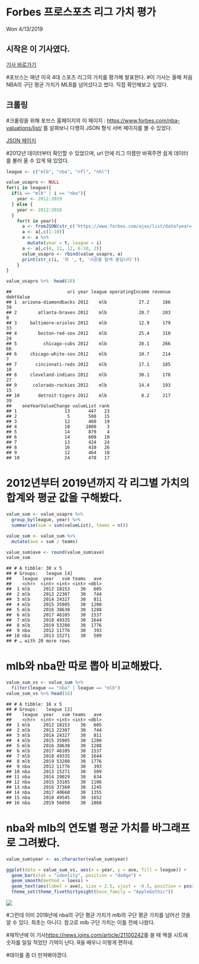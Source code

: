 Forbes 프로스포츠 리그 가치 평가
================
Won
4/13/2019

## 시작은 이 기사였다.

[기사
바로가기](https://sports.yahoo.com/mlb-nba-team-values-lebron-james-mike-trout-230337318.html)

\#포브스는 매년 미국 4대 스포츠 리그의 가치를 평가해 발표한다. \#이 기사는 올해 처음 NBA의 구단 평균 가치가 MLB를
넘어섰다고 썼다. 직접 확인해보고 싶었다.

## 크롤링

\#크롤링을 위해 포브스 홈페이지의 이 페이지 :
<https://www.forbes.com/nba-valuations/list/> 를 살펴보니 다행히 JSON 형식 서버 페이지를
볼 수 있었다.

[JSON
페이지](https://www.forbes.com/ajax/list/data?year=2019&uri=nba-valuations&type=organization)

\#2012년 데이터부터 확인할 수 있었으며, url 안에 리그 이름만 바꿔주면 쉽게 데이터를 불러 올 수 있게 돼 있었다.

``` r
league <- c("mlb", "nba", "nfl", "nhl")

value_usapro <- NULL
for(i in league){
  if(i == "mlb" | i == "nba"){
    year <- 2012:2019
  } else {
    year <- 2012:2018
  }
    for(t in year){
      a <- fromJSON(str_c('https://www.forbes.com/ajax/list/data?year=', t , '&uri=', i, '-valuations&type=organization'))
      a <- a[,c(1:10)]
      a <- a %>%
        mutate(year = t, league = i)
      a <- a[,c(4, 11, 12, 6:10, 2)]
      value_usapro <- rbind(value_usapro, a)
      print(str_c(i, '의 ', t, '시즌을 탐색 중입니다'))
    }
}
```

``` r
value_usapro %>%  head(10)
```

    ##                     uri year league operatingIncome revenue debtValue
    ## 1  arizona-diamondbacks 2012    mlb            27.2     186        39
    ## 2        atlanta-braves 2012    mlb            20.7     203         0
    ## 3     baltimore-orioles 2012    mlb            12.9     179        33
    ## 4        boston-red-sox 2012    mlb            25.4     310        24
    ## 5          chicago-cubs 2012    mlb            28.1     266        66
    ## 6     chicago-white-sox 2012    mlb            10.7     214         7
    ## 7       cincinnati-reds 2012    mlb            17.1     185        10
    ## 8     cleveland-indians 2012    mlb            30.1     178        27
    ## 9      colorado-rockies 2012    mlb            14.4     193        15
    ## 10       detroit-tigers 2012    mlb             8.2     217        39
    ##    oneYearValueChange valueList rank
    ## 1                  13       447   23
    ## 2                   5       508   15
    ## 3                  12       460   19
    ## 4                  10      1000    3
    ## 5                  14       879    4
    ## 6                  14       600   10
    ## 7                  13       424   24
    ## 8                  16       410   26
    ## 9                  12       464   18
    ## 10                 24       478   17

# 2012년부터 2019년까지 각 리그별 가치의 합계와 평균 값을 구해봤다.

``` r
value_sum <- value_usapro %>%
  group_by(league, year) %>%
  summarise(sum = sum(valueList), teams = n()) 

value_sum <- value_sum %>% 
  mutate(ave = sum / teams) 

value_sum$ave <- round(value_sum$ave)
value_sum   
```

    ## # A tibble: 30 x 5
    ## # Groups:   league [4]
    ##    league  year   sum teams   ave
    ##    <chr>  <int> <int> <int> <dbl>
    ##  1 mlb     2012 18153    30   605
    ##  2 mlb     2013 22307    30   744
    ##  3 mlb     2014 24327    30   811
    ##  4 mlb     2015 35985    30  1200
    ##  5 mlb     2016 38630    30  1288
    ##  6 mlb     2017 46105    30  1537
    ##  7 mlb     2018 49335    30  1644
    ##  8 mlb     2019 53280    30  1776
    ##  9 nba     2012 11776    30   393
    ## 10 nba     2013 15271    30   509
    ## # … with 20 more rows

# mlb와 nba만 따로 뽑아 비교해봤다.

``` r
value_sum_vs <- value_sum %>%
  filter(league == "nba" | league == "mlb")
value_sum_vs %>% head(16)
```

    ## # A tibble: 16 x 5
    ## # Groups:   league [2]
    ##    league  year   sum teams   ave
    ##    <chr>  <int> <int> <int> <dbl>
    ##  1 mlb     2012 18153    30   605
    ##  2 mlb     2013 22307    30   744
    ##  3 mlb     2014 24327    30   811
    ##  4 mlb     2015 35985    30  1200
    ##  5 mlb     2016 38630    30  1288
    ##  6 mlb     2017 46105    30  1537
    ##  7 mlb     2018 49335    30  1644
    ##  8 mlb     2019 53280    30  1776
    ##  9 nba     2012 11776    30   393
    ## 10 nba     2013 15271    30   509
    ## 11 nba     2014 19029    30   634
    ## 12 nba     2015 33185    30  1106
    ## 13 nba     2016 37360    30  1245
    ## 14 nba     2017 40660    30  1355
    ## 15 nba     2018 49545    30  1652
    ## 16 nba     2019 56050    30  1868

# nba와 mlb의 연도별 평균 가치를 바그래프로 그려봤다.

``` r
value_sum$year <- as.character(value_sum$year)
```

``` r
ggplot(data = value_sum_vs, aes(x = year, y = ave, fill = league)) +
  geom_bar(stat = "identity", position = "dodge") +
  geom_smooth(method = loess) +
  geom_text(aes(label = ave), size = 2.5, vjust = -0.5, position = position_dodge(width = 1)) +
  theme_set(theme_fivethirtyeight(base_family = "AppleGothic"))
```

![](github_2019-04-13_files/figure-gfm/unnamed-chunk-5-1.png)<!-- -->

#그런데 이미 2018년에 nba의 구단 평균 가치가 mlb의 구단 평균 가치를 넘어선 것을 알 수 있다. 최초는 아니다. 참고로 mlb 구단 가치는 이틀 전에 나왔다.

#재작년에 이 기사<https://news.joins.com/article/21100242>를 쓸 때 엑셀 시트에 숫자를 일일 적었던 기억이 난다. R을 배우니 이렇게 편하네.

#데이를 좀 더 만져봐야겠다.

